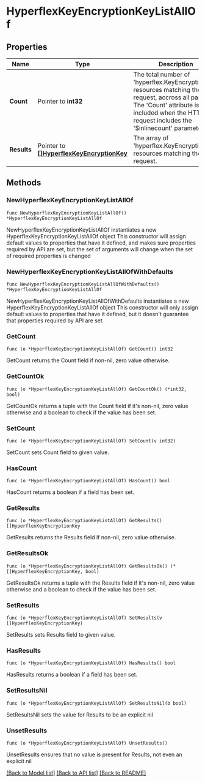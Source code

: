 # HyperflexKeyEncryptionKeyListAllOf

## Properties

Name | Type | Description | Notes
------------ | ------------- | ------------- | -------------
**Count** | Pointer to **int32** | The total number of &#39;hyperflex.KeyEncryptionKey&#39; resources matching the request, accross all pages. The &#39;Count&#39; attribute is included when the HTTP GET request includes the &#39;$inlinecount&#39; parameter. | [optional] 
**Results** | Pointer to [**[]HyperflexKeyEncryptionKey**](HyperflexKeyEncryptionKey.md) | The array of &#39;hyperflex.KeyEncryptionKey&#39; resources matching the request. | [optional] 

## Methods

### NewHyperflexKeyEncryptionKeyListAllOf

`func NewHyperflexKeyEncryptionKeyListAllOf() *HyperflexKeyEncryptionKeyListAllOf`

NewHyperflexKeyEncryptionKeyListAllOf instantiates a new HyperflexKeyEncryptionKeyListAllOf object
This constructor will assign default values to properties that have it defined,
and makes sure properties required by API are set, but the set of arguments
will change when the set of required properties is changed

### NewHyperflexKeyEncryptionKeyListAllOfWithDefaults

`func NewHyperflexKeyEncryptionKeyListAllOfWithDefaults() *HyperflexKeyEncryptionKeyListAllOf`

NewHyperflexKeyEncryptionKeyListAllOfWithDefaults instantiates a new HyperflexKeyEncryptionKeyListAllOf object
This constructor will only assign default values to properties that have it defined,
but it doesn't guarantee that properties required by API are set

### GetCount

`func (o *HyperflexKeyEncryptionKeyListAllOf) GetCount() int32`

GetCount returns the Count field if non-nil, zero value otherwise.

### GetCountOk

`func (o *HyperflexKeyEncryptionKeyListAllOf) GetCountOk() (*int32, bool)`

GetCountOk returns a tuple with the Count field if it's non-nil, zero value otherwise
and a boolean to check if the value has been set.

### SetCount

`func (o *HyperflexKeyEncryptionKeyListAllOf) SetCount(v int32)`

SetCount sets Count field to given value.

### HasCount

`func (o *HyperflexKeyEncryptionKeyListAllOf) HasCount() bool`

HasCount returns a boolean if a field has been set.

### GetResults

`func (o *HyperflexKeyEncryptionKeyListAllOf) GetResults() []HyperflexKeyEncryptionKey`

GetResults returns the Results field if non-nil, zero value otherwise.

### GetResultsOk

`func (o *HyperflexKeyEncryptionKeyListAllOf) GetResultsOk() (*[]HyperflexKeyEncryptionKey, bool)`

GetResultsOk returns a tuple with the Results field if it's non-nil, zero value otherwise
and a boolean to check if the value has been set.

### SetResults

`func (o *HyperflexKeyEncryptionKeyListAllOf) SetResults(v []HyperflexKeyEncryptionKey)`

SetResults sets Results field to given value.

### HasResults

`func (o *HyperflexKeyEncryptionKeyListAllOf) HasResults() bool`

HasResults returns a boolean if a field has been set.

### SetResultsNil

`func (o *HyperflexKeyEncryptionKeyListAllOf) SetResultsNil(b bool)`

 SetResultsNil sets the value for Results to be an explicit nil

### UnsetResults
`func (o *HyperflexKeyEncryptionKeyListAllOf) UnsetResults()`

UnsetResults ensures that no value is present for Results, not even an explicit nil

[[Back to Model list]](../README.md#documentation-for-models) [[Back to API list]](../README.md#documentation-for-api-endpoints) [[Back to README]](../README.md)


